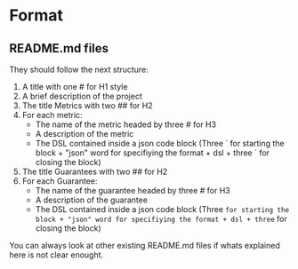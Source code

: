# Format

## README.md files

They should follow the next structure:

1. A title with one # for H1 style
2. A brief description of the project
3. The title Metrics with two ## for H2
4. For each metric:
    * The name of the metric headed by three # for H3
    * A description of the metric
    * The DSL contained inside a json code block (Three \` for starting the block + "json" word for specifiying the format + dsl + three \` for closing the block)
5. The title Guarantees with two ## for H2
6. For each Guarantee:
    * The name of the guarantee headed by three # for H3
    * A description of the guarantee
    * The DSL contained inside a json code block (Three ` for starting the block + "json" word for specifiying the format + dsl + three ` for closing the block)

You can always look at other existing README.md files if whats explained here is not clear enought.